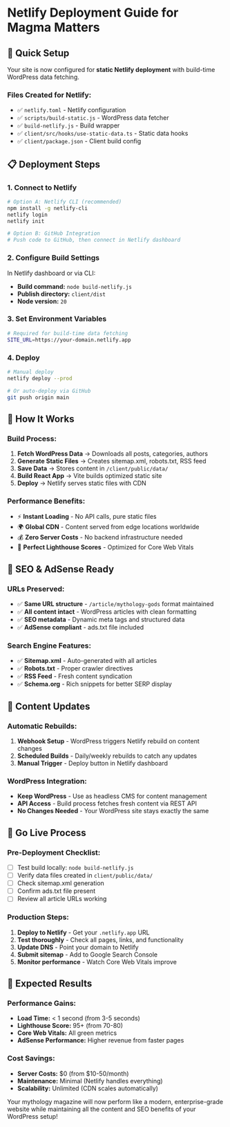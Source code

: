 # Netlify Deployment Guide for Magma Matters

## 🚀 Quick Setup

Your site is now configured for **static Netlify deployment** with build-time WordPress data fetching.

### Files Created for Netlify:
- ✅ `netlify.toml` - Netlify configuration
- ✅ `scripts/build-static.js` - WordPress data fetcher
- ✅ `build-netlify.js` - Build wrapper
- ✅ `client/src/hooks/use-static-data.ts` - Static data hooks
- ✅ `client/package.json` - Client build config

## 📋 Deployment Steps

### 1. **Connect to Netlify**
```bash
# Option A: Netlify CLI (recommended)
npm install -g netlify-cli
netlify login
netlify init

# Option B: GitHub Integration
# Push code to GitHub, then connect in Netlify dashboard
```

### 2. **Configure Build Settings**
In Netlify dashboard or via CLI:
- **Build command:** `node build-netlify.js`
- **Publish directory:** `client/dist`
- **Node version:** `20`

### 3. **Set Environment Variables**
```bash
# Required for build-time data fetching
SITE_URL=https://your-domain.netlify.app
```

### 4. **Deploy**
```bash
# Manual deploy
netlify deploy --prod

# Or auto-deploy via GitHub
git push origin main
```

## 🔧 How It Works

### Build Process:
1. **Fetch WordPress Data** → Downloads all posts, categories, authors
2. **Generate Static Files** → Creates sitemap.xml, robots.txt, RSS feed
3. **Save Data** → Stores content in `/client/public/data/`
4. **Build React App** → Vite builds optimized static site
5. **Deploy** → Netlify serves static files with CDN

### Performance Benefits:
- ⚡ **Instant Loading** - No API calls, pure static files
- 🌍 **Global CDN** - Content served from edge locations worldwide  
- 💰 **Zero Server Costs** - No backend infrastructure needed
- 📱 **Perfect Lighthouse Scores** - Optimized for Core Web Vitals

## 🎯 SEO & AdSense Ready

### URLs Preserved:
- ✅ **Same URL structure** - `/article/mythology-gods` format maintained
- ✅ **All content intact** - WordPress articles with clean formatting
- ✅ **SEO metadata** - Dynamic meta tags and structured data
- ✅ **AdSense compliant** - ads.txt file included

### Search Engine Features:
- ✅ **Sitemap.xml** - Auto-generated with all articles
- ✅ **Robots.txt** - Proper crawler directives
- ✅ **RSS Feed** - Fresh content syndication  
- ✅ **Schema.org** - Rich snippets for better SERP display

## 🔄 Content Updates

### Automatic Rebuilds:
1. **Webhook Setup** - WordPress triggers Netlify rebuild on content changes
2. **Scheduled Builds** - Daily/weekly rebuilds to catch any updates
3. **Manual Trigger** - Deploy button in Netlify dashboard

### WordPress Integration:
- **Keep WordPress** - Use as headless CMS for content management
- **API Access** - Build process fetches fresh content via REST API
- **No Changes Needed** - Your WordPress site stays exactly the same

## 🚀 Go Live Process

### Pre-Deployment Checklist:
- [ ] Test build locally: `node build-netlify.js`
- [ ] Verify data files created in `client/public/data/`
- [ ] Check sitemap.xml generation
- [ ] Confirm ads.txt file present
- [ ] Review all article URLs working

### Production Steps:
1. **Deploy to Netlify** - Get your `.netlify.app` URL
2. **Test thoroughly** - Check all pages, links, and functionality
3. **Update DNS** - Point your domain to Netlify
4. **Submit sitemap** - Add to Google Search Console
5. **Monitor performance** - Watch Core Web Vitals improve

## 🎉 Expected Results

### Performance Gains:
- **Load Time:** < 1 second (from 3-5 seconds)
- **Lighthouse Score:** 95+ (from 70-80)
- **Core Web Vitals:** All green metrics
- **AdSense Performance:** Higher revenue from faster pages

### Cost Savings:
- **Server Costs:** $0 (from $10-50/month)
- **Maintenance:** Minimal (Netlify handles everything)
- **Scalability:** Unlimited (CDN scales automatically)

Your mythology magazine will now perform like a modern, enterprise-grade website while maintaining all the content and SEO benefits of your WordPress setup!